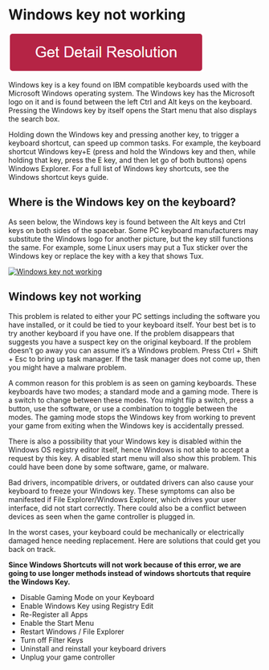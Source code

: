 # Windows key not working

[![Windows key not working](redd.png)](https://github.com/metawikie/windows-key-not-working)


Windows key is a key found on IBM compatible keyboards used with the Microsoft Windows operating system. The Windows key has the Microsoft logo on it and is found between the left Ctrl and Alt keys on the keyboard. Pressing the Windows key by itself opens the Start menu that also displays the search box.

Holding down the Windows key and pressing another key, to trigger a keyboard shortcut, can speed up common tasks. For example, the keyboard shortcut Windows key+E (press and hold the Windows key and then, while holding that key, press the E key, and then let go of both buttons) opens Windows Explorer. For a full list of Windows key shortcuts, see the Windows shortcut keys guide.

## Where is the Windows key on the keyboard?

As seen below, the Windows key is found between the Alt keys and Ctrl keys on both sides of the spacebar. Some PC keyboard manufacturers may substitute the Windows logo for another picture, but the key still functions the same. For example, some Linux users may put a Tux sticker over the Windows key or replace the key with a key that shows Tux.

[![Windows key not working](windowskey.jpg.png)](https://github.com/metawikie/windows-key-not-working)

## Windows key not working

This problem is related to either your PC settings including the software you have installed, or it could be tied to your keyboard itself. Your best bet is to try another keyboard if you have one. If the problem disappears that suggests you have a suspect key on the original keyboard. If the problem doesn’t go away you can assume it’s a Windows problem. Press Ctrl + Shift + Esc to bring up task manager. If the task manager does not come up, then you might have a malware problem.

A common reason for this problem is as seen on gaming keyboards. These keyboards have two modes; a standard mode and a gaming mode. There is a switch to change between these modes. You might flip a switch, press a button, use the software, or use a combination to toggle between the modes. The gaming mode stops the Windows key from working to prevent your game from exiting when the Windows key is accidentally pressed.

There is also a possibility that your Windows key is disabled within the Windows OS registry editor itself, hence Windows is not able to accept a request by this key. A disabled start menu will also show this problem. This could have been done by some software, game, or malware.

Bad drivers, incompatible drivers, or outdated drivers can also cause your keyboard to freeze your Windows key. These symptoms can also be manifested if File Explorer/Windows Explorer, which drives your user interface, did not start correctly. There could also be a conflict between devices as seen when the game controller is plugged in.

In the worst cases, your keyboard could be mechanically or electrically damaged hence needing replacement. Here are solutions that could get you back on track.


**Since Windows Shortcuts will not work because of this error, we are going to use longer methods instead of windows shortcuts that require the Windows Key.**

* Disable Gaming Mode on your Keyboard
* Enable Windows Key using Registry Edit
* Re-Register all Apps
* Enable the Start Menu
* Restart Windows / File Explorer
* Turn off Filter Keys
* Uninstall and reinstall your keyboard drivers
* Unplug your game controller

